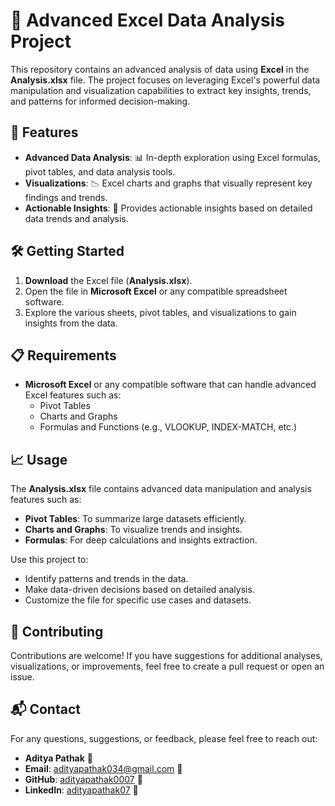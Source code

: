 # 🌟 Advanced Excel Data Analysis Project

This repository contains an advanced analysis of data using **Excel** in the **Analysis.xlsx** file. The project focuses on leveraging Excel's powerful data manipulation and visualization capabilities to extract key insights, trends, and patterns for informed decision-making.

## 🚀 Features

- **Advanced Data Analysis**: 📊 In-depth exploration using Excel formulas, pivot tables, and data analysis tools.
- **Visualizations**: 📉 Excel charts and graphs that visually represent key findings and trends.
- **Actionable Insights**: 📝 Provides actionable insights based on detailed data trends and analysis.

## 🛠️ Getting Started

1. **Download** the Excel file (**Analysis.xlsx**).
2. Open the file in **Microsoft Excel** or any compatible spreadsheet software.
3. Explore the various sheets, pivot tables, and visualizations to gain insights from the data.

## 📋 Requirements

- **Microsoft Excel** or any compatible software that can handle advanced Excel features such as:
  - Pivot Tables
  - Charts and Graphs
  - Formulas and Functions (e.g., VLOOKUP, INDEX-MATCH, etc.)

## 📈 Usage

The **Analysis.xlsx** file contains advanced data manipulation and analysis features such as:
- **Pivot Tables**: To summarize large datasets efficiently.
- **Charts and Graphs**: To visualize trends and insights.
- **Formulas**: For deep calculations and insights extraction.

Use this project to:
- Identify patterns and trends in the data.
- Make data-driven decisions based on detailed analysis.
- Customize the file for specific use cases and datasets.

## 🤝 Contributing

Contributions are welcome! If you have suggestions for additional analyses, visualizations, or improvements, feel free to create a pull request or open an issue.

## 📬 Contact

For any questions, suggestions, or feedback, please feel free to reach out:

- **Aditya Pathak** 👤
- **Email**: adityapathak034@gmail.com 📧
- **GitHub**: [adityapathak0007](https://github.com/adityapathak0007) 🐙
- **LinkedIn**: [adityapathak07](https://www.linkedin.com/in/adityapathak07) 🔗
